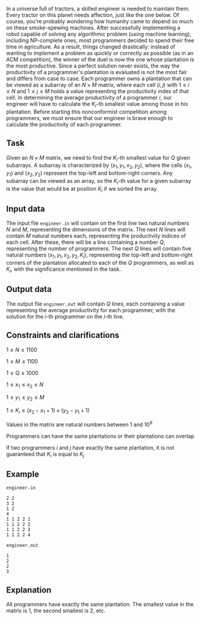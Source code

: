 In a universe full of tractors, a skilled engineer is needed to maintain them. Every tractor on this planet needs affection, just like the one below. Of course, you're probably wondering how humanity came to depend so much on these smoke-spewing machines. After successfully implementing a robot capable of solving any algorithmic problem (using machine learning), including NP-complete ones, most programmers decided to spend their free time in agriculture. As a result, things changed drastically: instead of wanting to implement a problem as quickly or correctly as possible (as in an ACM competition), the winner of the duel is now the one whose plantation is the most productive. Since a perfect solution never exists, the way the productivity of a programmer's plantation is evaluated is not the most fair and differs from case to case. Each programmer owns a plantation that can be viewed as a subarray of an $N \times M$ matrix, where each cell $(i, j)$ with $1 \leq i \leq N$ and $1 \leq j \leq M$ holds a value representing the productivity index of that cell. In determining the average productivity of a programmer $i$, our engineer will have to calculate the $K_i$-th smallest value among those in his plantation. Before starting this nonconformist competition among programmers, we must ensure that our engineer is brave enough to calculate the productivity of each programmer.

## Task

Given an $N \times M$ matrix, we need to find the $K_i$-th smallest value for $Q$ given subarrays. A subarray is characterized by $(x_1, y_1, x_2, y_2)$, where the cells $(x_1, y_1)$ and $(x_2, y_2)$ represent the top-left and bottom-right corners. Any subarray can be viewed as an array, so the $K_i$-th value for a given subarray is the value that would be at position $K_i$ if we sorted the array.

## Input data

The input file `engineer.in` will contain on the first line two natural numbers $N$ and $M$, representing the dimensions of the matrix. The next $N$ lines will contain $M$ natural numbers each, representing the productivity indices of each cell. After these, there will be a line containing a number $Q$, representing the number of programmers. The next $Q$ lines will contain five natural numbers $(x_1, y_1, x_2, y_2, K_i)$, representing the top-left and bottom-right corners of the plantation allocated to each of the $Q$ programmers, as well as $K_i$, with the significance mentioned in the task.

## Output data

The output file `engineer.out` will contain $Q$ lines, each containing a value representing the average productivity for each programmer, with the solution for the $i$-th programmer on the $i$-th line.

## Constraints and clarifications

$1 \leq N \leq 1100$

$1 \leq M \leq 1100$

$1 \leq Q \leq 1000$

$1 \leq x_1 \leq x_2 \leq N$

$1 \leq y_1 \leq y_2 \leq M$

$1 \leq K_i \leq (x_2 - x_1 + 1) \times (y_2 - y_1 + 1)$

Values in the matrix are natural numbers between $1$ and $10^9$

Programmers can have the same plantations or their plantations can overlap

If two programmers $i$ and $j$ have exactly the same plantation, it is not guaranteed that $K_i$ is equal to $K_j$

## Example

`engineer.in`

```
2 2
3 2
1 2
4
1 1 2 2 1
1 1 2 2 2
1 1 2 2 3
1 1 2 2 4
```

`engineer.out`

```
1
2
2
3
```

## Explanation

All programmers have exactly the same plantation. The smallest value in the matrix is $1$, the second smallest is $2$, etc.